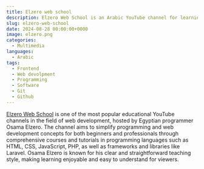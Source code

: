 ```yaml
---
title: Elzero web school
description: Elzero Web School is an Arabic YouTube channel for learning web development and programming, hosted by Osama Elzero with tutorials in HTML, CSS, JavaScript, PHP, and more
slug: elzero-web-school
date: 2024-08-28 00:00:00+0000
image: elzero.png
categories:
  - Multimedia
languages:
  - Arabic
tags: 
  - Frontend
  - Web devolpment
  - Programming
  - Software
  - Git
  - Github
---
```


[Elzero Web School](https://www.youtube.com/@ElzeroWebSchool) is one of the most popular educational YouTube channels in the field of web development, hosted by Egyptian programmer Osama Elzero. The channel aims to simplify programming and web development concepts for both beginners and professionals through comprehensive courses and tutorials in programming languages such as HTML, CSS, JavaScript, PHP, as well as frameworks and libraries like  Laravel. Osama Elzero is known for his clear and straightforward teaching style, making learning enjoyable and easy to understand for viewers.